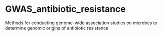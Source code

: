# GWAS_antibiotic_resistance
Methods for conducting genome-wide association studies on microbes to determine genomic origins of antibiotic resistance
